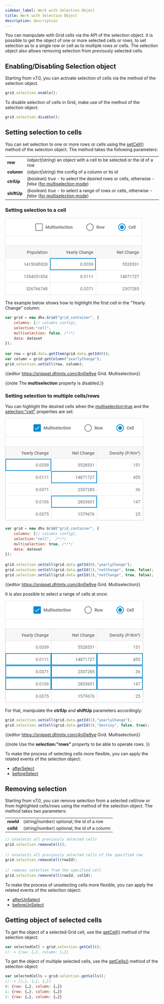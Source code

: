 ```yaml
---
sidebar_label: Work with Selection Object
title: Work with Selection Object
description: description
---          
```


You can manipulate with Grid cells via the API of the selection object. It is possible to get the object of one or more selected cells or rows, to set selection as to a single row or cell as to multiple rows or cells. The selection object also allows removing selection from previously selected cells.

Enabling/Disabling Selection object
---------------------------------

Starting from v7.0, you can activate selection of cells via the [](grid/api/selection/selection_enable_method.md) method of the selection object.

~~~js
grid.selection.enable();
~~~

To disable selection of cells in Grid, make use of the [](grid/api/selection/selection_disable_method.md) method of the selection object:

~~~js
grid.selection.disable();
~~~

Setting selection to cells
-----------------------------

You can set selection to one or more rows or cells using the [setCell()](grid/api/selection/selection_setcell_method.md) method of the selection object. The method takes the following parameters:

<table class="webixdoc_links">
	<tbody>
        <tr>
			<td class="webixdoc_links0"><b>row</b></td>
			<td>(<i>object|string</i>) an object with a cell to be selected or the id of a row</td>
		</tr>
        <tr>
			<td class="webixdoc_links0"><b>column</b></td>
			<td>(<i>object|string</i>) the config of a column or its id</td>
		</tr>
        <tr>
			<td class="webixdoc_links0"><b>ctrlUp</b></td>
			<td>(<i>boolean</i>) <i>true</i> - to select the desired rows or cells, otherwise - <i>false</i> (<a href="https://docs.dhtmlx.com/suite/grid__configuration.html#multipleselectionofgridcells">for multiselection mode</a>)</td>
		</tr>
        <tr>
			<td class="webixdoc_links0"><b>shiftUp</b></td>
			<td>(<i>boolean</i>) <i>true</i> - to select a range of rows or cells, otherwise - <i>false</i> (<a href="https://docs.dhtmlx.com/suite/grid__configuration.html#multipleselectionofgridcells">for multiselection mode</a>)</td>
		</tr>
    </tbody>
</table>

### Setting selection to a cell

![](../assets/grid/set_cell.png)

The example below shows how to highlight the first cell in the "Yearly Change" column:

~~~js
var grid = new dhx.Grid("grid_container", {
    columns: [// columns config],
	selection:"cell",
	multiselection: false, /*!*/
    data: dataset
});

var row = grid.data.getItem(grid.data.getId(0));
var column = grid.getColumn("yearlyChange");
grid.selection.setCell(row, column);
~~~

{{editor    https://snippet.dhtmlx.com/4nj0e9ye	Grid. Multiselection}}

{{note The **multiselection** property is disabled.}}

### Setting selection to multiple cells/rows

You can highlight the desired cells when the [multiselection:true](grid/api/grid_multiselection_config.md) and the [selection:"cell"](grid/api/grid_selection_config.md) properties are set:

![](../assets/grid/desired_setcell.png)

~~~js
var grid = new dhx.Grid("grid_container", {
    columns: [// columns config],
	selection:"cell",  /*!*/
	multiselection: true, /*!*/
    data: dataset
});

grid.selection.setCell(grid.data.getId(0),"yearlyChange");
grid.selection.setCell(grid.data.getId(1),"netChange", true, false);
grid.selection.setCell(grid.data.getId(3),"netChange", true, false);
~~~

{{editor    https://snippet.dhtmlx.com/4nj0e9ye	Grid. Multiselection}}

It is also possible to select a range of cells at once:

![](../assets/grid/range_setcell.png)

For that, manipulate the **ctrlUp** and **shiftUp** parameters accordingly:

~~~js
grid.selection.setCell(grid.data.getId(1),"yearlyChange");
grid.selection.setCell(grid.data.getId(3),"destiny", false, true);
~~~

{{editor    https://snippet.dhtmlx.com/4nj0e9ye	Grid. Multiselection}}

{{note Use the **selection:"rows"** property to be able to operate rows. }}

To make the process of selecting cells more flexible, you can apply the related events of the selection object:

- [afterSelect](grid/api/selection/selection_afterselect_event.md)
- [beforeSelect](grid/api/selection/selection_beforeselect_event.md)


Removing selection
-------------------

Starting from v7.0, you can remove selection from a selected cell/row or from highlighted cells/rows using the [](grid/api/selection/selection_removecell_method.md) method of the selection object. The method takes two parameters:

<table class="webixdoc_links">
	<tbody>
        <tr>
			<td class="webixdoc_links0"><b>rowId</b></td>
			<td>(<i>string|number</i>) optional, the id of a row</td>
		</tr>
        <tr>
			<td class="webixdoc_links0"><b>colId</b></td>
			<td>(<i>string|number</i>) optional, the id of a column</td>
		</tr>
    </tbody>
</table>

~~~js
// unselects all previously selected cells
grid.selection.removeCell();
 
// unselects all previously selected cells of the specified row
grid.selection.removeCell(rowId);
 
// removes selection from the specified cell
grid.selection.removeCell(rowId, colId);
~~~


To make the process of unselecting cells more flexible, you can apply the related events of the selection object:

- [afterUnSelect](grid/api/selection/selection_afterunselect_event.md) 
- [beforeUnSelect](grid/api/selection/selection_beforeunselect_event.md)

Getting object of selected cells
-------------------------------

To get the object of a selected Grid cell, use the [getCell()](grid/api/selection/selection_getcell_method.md) method of the selection object:

~~~js
var selectedCell = grid.selection.getCell();
// -> {row: {…}, column: {…}}
~~~

To get the object of multiple selected cells, use the [getCells()](grid/api/selection/selection_getcells_method.md) method of the selection object:

~~~js
var selectedCells = grid.selection.getCells();
// -> [{…}, {…}, {…}]
0: {row: {…}, column: {…}}
1: {row: {…}, column: {…}}
2: {row: {…}, column: {…}}
~~~
